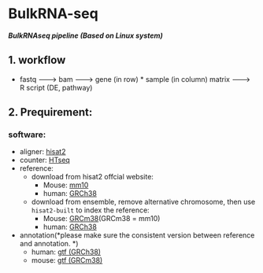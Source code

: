 # BulkRNA-seq
***BulkRNAseq pipeline (Based on Linux system)***
## 1. __workflow__

  - fastq ---> bam ---> gene (in row) \* sample (in column) matrix ---> R script (DE, pathway)

## 2.  Prequirement:
### software:
  - aligner: [hisat2](http://ccb.jhu.edu/software/hisat2/dl/hisat2-2.1.0-Linux_x86_64.zip)
  - counter: [HTseq]()
  - reference:
    - download from hisat2 offcial website: 
      - Mouse: [mm10](ftp://ftp.ccb.jhu.edu/pub/infphilo/hisat2/data/mm10.tar.gz) 
      - human: [GRCh38](ftp://ftp.ccb.jhu.edu/pub/infphilo/hisat2/data/grch38.tar.gz)
    - download from ensemble, remove alternative chromosome, then use `hisat2-built` to index the reference:
      - Mouse: [GRCm38](ftp://ftp.ensembl.org/pub/release-97/fasta/mus_musculus/dna/Mus_musculus.GRCm38.dna_rm.primary_assembly.fa.gz)(GRCm38 = mm10)
      - human: [GRCh38](ftp://ftp.ensembl.org/pub/release-97/fasta/homo_sapiens/dna/Homo_sapiens.GRCh38.dna.primary_assembly.fa.gz)
  - annotation(*please make sure the consistent version between reference and annotation. *)
    - human: [gtf (GRCh38)](ftp://ftp.ensembl.org/pub/release-97/gtf/homo_sapiens/Homo_sapiens.GRCh38.97.chr.gtf.gz) 
    - mouse: [gtf (GRCm38)](ftp://ftp.ensembl.org/pub/release-97/gtf/mus_musculus/Mus_musculus.GRCm38.97.chr.gtf.gz)
